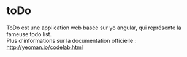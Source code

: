 toDo
====

ToDo est une application web basée sur yo angular, qui représente la fameuse todo list.<br>
Plus d'informations sur la documentation officielle : http://yeoman.io/codelab.html
